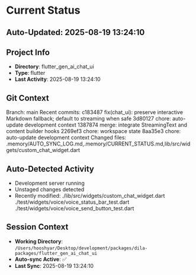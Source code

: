 # Current Status

## Auto-Updated: 2025-08-19 13:24:10

## Project Info
- **Directory**: flutter_gen_ai_chat_ui
- **Type**: flutter
- **Last Activity**: 2025-08-19 13:24:10

## Git Context
Branch: main
Recent commits:
c183487 fix(chat_ui): preserve interactive Markdown fallback; default to streaming when safe
3d80127 chore: auto-update development context
1387874 merge: integrate StreamingText and content builder hooks
2269ef3 chore: workspace state
8aa35e3 chore: auto-update development context
Changed files: .memory/AUTO_SYNC_LOG.md,.memory/CURRENT_STATUS.md,lib/src/widgets/custom_chat_widget.dart

## Auto-Detected Activity

- Development server running
- Unstaged changes detected
- Recently modified: ./lib/src/widgets/custom_chat_widget.dart
./test/widgets/voice/voice_status_bar_test.dart
./test/widgets/voice/voice_send_button_test.dart

## Session Context
- **Working Directory**: `/Users/hooshyar/Desktop/development/packages/dila-packages/flutter_gen_ai_chat_ui`
- **Auto-sync Active**: ✅
- **Last Sync**: 2025-08-19 13:24:10

